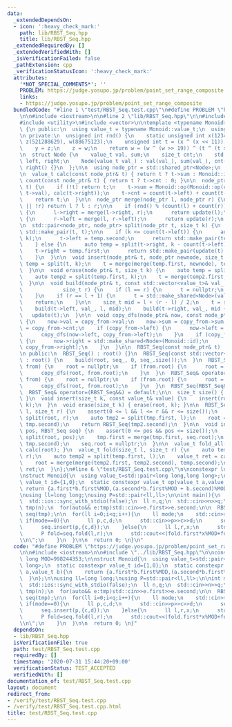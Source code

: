 ```yaml
---
data:
  _extendedDependsOn:
  - icon: ':heavy_check_mark:'
    path: lib/RBST_Seq.hpp
    title: lib/RBST_Seq.hpp
  _extendedRequiredBy: []
  _extendedVerifiedWith: []
  _isVerificationFailed: false
  _pathExtension: cpp
  _verificationStatusIcon: ':heavy_check_mark:'
  attributes:
    '*NOT_SPECIAL_COMMENTS*': ''
    PROBLEM: https://judge.yosupo.jp/problem/point_set_range_composite
    links:
    - https://judge.yosupo.jp/problem/point_set_range_composite
  bundledCode: "#line 1 \"test/RBST_Seq.test.cpp\"\n#define PROBLEM \"https://judge.yosupo.jp/problem/point_set_range_composite\"\
    \n\n#include <iostream>\n\n#line 2 \"lib/RBST_Seq.hpp\"\n\n#include <memory>\n\
    #include <utility>\n#include <vector>\n\ntemplate <typename Monoid>\nclass RBST_Seq\
    \ {\n public:\n  using value_t = typename Monoid::value_t;\n  using size_t = std::size_t;\n\
    \n private:\n  unsigned int rnd() {\n    static unsigned int x(123456789), y(362436069),\
    \ z(521288629), w(88675123);\n    unsigned int t = (x ^ (x << 11));\n    x = y;\n\
    \    y = z;\n    z = w;\n    return w = (w ^ (w >> 19)) ^ (t ^ (t >> 8));\n  }\n\
    \n  struct Node {\n    value_t val, sum;\n    size_t cnt;\n    std::shared_ptr<Node>\
    \ left, right;\n    Node(value_t val_) : val(val_), sum(val_), cnt(1), left(),\
    \ right() {}\n  };\n\n  using node_ptr = std::shared_ptr<Node>;\n  node_ptr root;\n\
    \n  value_t calc(const node_ptr& t) { return t ? t->sum : Monoid::id; }\n  size_t\
    \ count(const node_ptr& t) { return t ? t->cnt : 0; }\n\n  node_ptr update(node_ptr\
    \ t) {\n    if (!t) return t;\n    t->sum = Monoid::op(Monoid::op(calc(t->left),\
    \ t->val), calc(t->right));\n    t->cnt = count(t->left) + count(t->right) + 1;\n\
    \    return t;\n  }\n\n  node_ptr merge(node_ptr l, node_ptr r) {\n    if (!l\
    \ || !r) return l ? l : r;\n\n    if (rnd() % (count(l) + count(r)) < count(l))\
    \ {\n      l->right = merge(l->right, r);\n      return update(l);\n    } else\
    \ {\n      r->left = merge(l, r->left);\n      return update(r);\n    }\n  }\n\
    \n  std::pair<node_ptr, node_ptr> split(node_ptr t, size_t k) {\n    if (!t) return\
    \ std::make_pair(t, t);\n\n    if (k <= count(t->left)) {\n      auto temp = split(t->left,\
    \ k);\n      t->left = temp.second;\n      return std::make_pair(temp.first, update(t));\n\
    \    } else {\n      auto temp = split(t->right, k - count(t->left) - 1);\n  \
    \    t->right = temp.first;\n      return std::make_pair(update(t), temp.second);\n\
    \    }\n  }\n\n  void insert(node_ptr& t, node_ptr newnode, size_t k) {\n    auto\
    \ temp = split(t, k);\n    t = merge(merge(temp.first, newnode), temp.second);\n\
    \  }\n\n  void erase(node_ptr& t, size_t k) {\n    auto temp = split(t, k + 1);\n\
    \    auto temp2 = split(temp.first, k);\n    t = merge(temp2.first, temp.second);\n\
    \  }\n\n  void build(node_ptr& t, const std::vector<value_t>& val_, size_t l,\n\
    \             size_t r) {\n    if (l == r) {\n      t = nullptr;\n      return;\n\
    \    }\n    if (r == l + 1) {\n      t = std::make_shared<Node>(val_[l]);\n  \
    \    return;\n    }\n\n    size_t mid = l + (r - l) / 2;\n    t = std::make_shared<Node>(val_[mid]);\n\
    \    build(t->left, val_, l, mid);\n    build(t->right, val_, mid + 1, r);\n \
    \   update(t);\n  }\n\n  void copy_dfs(node_ptr& now, const node_ptr& copy_from)\
    \ {\n    now->val = copy_from->val;\n    now->sum = copy_from->sum;\n    now->cnt\
    \ = copy_from->cnt;\n    if (copy_from->left) {\n      now->left = std::make_shared<Node>(Monoid::id);\n\
    \      copy_dfs(now->left, copy_from->left);\n    }\n    if (copy_from->right)\
    \ {\n      now->right = std::make_shared<Node>(Monoid::id);\n      copy_dfs(now->right,\
    \ copy_from->right);\n    }\n  }\n\n  RBST_Seq(const node_ptr& t) : root(t) {}\n\
    \n public:\n  RBST_Seq() : root() {}\n  RBST_Seq(const std::vector<value_t>& seq_)\
    \ : root() {\n    build(root, seq_, 0, seq_.size());\n  }\n  RBST_Seq(const RBST_Seq&\
    \ from) {\n    root = nullptr;\n    if (from.root) {\n      root = std::make_shared<Node>(Monoid::id);\n\
    \      copy_dfs(root, from.root);\n    }\n  }\n  RBST_Seq& operator=(const RBST_Seq&\
    \ from) {\n    root = nullptr;\n    if (from.root) {\n      root = std::make_shared<Node>(Monoid::id);\n\
    \      copy_dfs(root, from.root);\n    }\n  }\n  RBST_Seq(RBST_Seq&&) = default;\n\
    \  RBST_Seq& operator=(RBST_Seq&&) = default;\n\n  size_t size() { return count(root);\
    \ }\n  void insert(size_t k, const value_t& value) {\n    insert(root, std::make_shared<Node>(value),\
    \ k);\n  }\n  void erase(size_t k) { erase(root, k); }\n\n  RBST_Seq split(size_t\
    \ l, size_t r) {\n    assert(0 <= l && l <= r && r <= size());\n    auto tmp =\
    \ split(root, r);\n    auto tmp2 = split(tmp.first, l);\n    root = merge(tmp2.first,\
    \ tmp.second);\n    return RBST_Seq(tmp2.second);\n  }\n\n  void insert(size_t\
    \ pos, RBST_Seq seq) {\n    assert(0 <= pos && pos <= size());\n    auto tmp =\
    \ split(root, pos);\n    tmp.first = merge(tmp.first, seq.root);\n    root = merge(tmp.first,\
    \ tmp.second);\n    seq.root = nullptr;\n  }\n\n  value_t fold_all() { return\
    \ calc(root); }\n  value_t fold(size_t l, size_t r) {\n    auto temp = split(root,\
    \ r);\n    auto temp2 = split(temp.first, l);\n    value_t ret = calc(temp2.second);\n\
    \    root = merge(merge(temp2.first, temp2.second), temp.second);\n\n    return\
    \ ret;\n  }\n};\n#line 6 \"test/RBST_Seq.test.cpp\"\n\nconstexpr long long MOD=998244353;\n\
    \nstruct Monoid{\n  using value_t=std::pair<long long,long long>;\n  static constexpr\
    \ value_t id={1,0};\n  static constexpr value_t op(value_t a,value_t b){\n   \
    \ return {a.first*b.first%MOD,(a.second*b.first%MOD + b.second)%MOD};\n  }\n};\n\
    \nusing ll=long long;\nusing P=std::pair<ll,ll>;\n\nint main(){\n  std::cin.tie(nullptr);\n\
    \  std::ios::sync_with_stdio(false);\n  ll n,q;\n  std::cin>>n>>q;\n\n  std::vector<P>\
    \ tmp(n);\n  for(auto&& e:tmp)std::cin>>e.first>>e.second;\n\n  RBST_Seq<Monoid>\
    \ seq(tmp);\n\n  for(ll i=0;i<q;i++){\n    ll mode;\n    std::cin>>mode;\n   \
    \ if(mode==0){\n      ll p,c,d;\n      std::cin>>p>>c>>d;\n      seq.erase(p);\n\
    \      seq.insert(p,{c,d});\n    }else{\n      ll l,r,x;\n      std::cin>>l>>r>>x;\n\
    \      P fold=seq.fold(l,r);\n      std::cout<<(fold.first*x%MOD+fold.second)%MOD<<\"\
    \\n\";\n    }\n  }\n\n  return 0; \n}\n"
  code: "#define PROBLEM \"https://judge.yosupo.jp/problem/point_set_range_composite\"\
    \n\n#include <iostream>\n\n#include \"../lib/RBST_Seq.hpp\"\n\nconstexpr long\
    \ long MOD=998244353;\n\nstruct Monoid{\n  using value_t=std::pair<long long,long\
    \ long>;\n  static constexpr value_t id={1,0};\n  static constexpr value_t op(value_t\
    \ a,value_t b){\n    return {a.first*b.first%MOD,(a.second*b.first%MOD + b.second)%MOD};\n\
    \  }\n};\n\nusing ll=long long;\nusing P=std::pair<ll,ll>;\n\nint main(){\n  std::cin.tie(nullptr);\n\
    \  std::ios::sync_with_stdio(false);\n  ll n,q;\n  std::cin>>n>>q;\n\n  std::vector<P>\
    \ tmp(n);\n  for(auto&& e:tmp)std::cin>>e.first>>e.second;\n\n  RBST_Seq<Monoid>\
    \ seq(tmp);\n\n  for(ll i=0;i<q;i++){\n    ll mode;\n    std::cin>>mode;\n   \
    \ if(mode==0){\n      ll p,c,d;\n      std::cin>>p>>c>>d;\n      seq.erase(p);\n\
    \      seq.insert(p,{c,d});\n    }else{\n      ll l,r,x;\n      std::cin>>l>>r>>x;\n\
    \      P fold=seq.fold(l,r);\n      std::cout<<(fold.first*x%MOD+fold.second)%MOD<<\"\
    \\n\";\n    }\n  }\n\n  return 0; \n}"
  dependsOn:
  - lib/RBST_Seq.hpp
  isVerificationFile: true
  path: test/RBST_Seq.test.cpp
  requiredBy: []
  timestamp: '2020-07-31 15:44:20+09:00'
  verificationStatus: TEST_ACCEPTED
  verifiedWith: []
documentation_of: test/RBST_Seq.test.cpp
layout: document
redirect_from:
- /verify/test/RBST_Seq.test.cpp
- /verify/test/RBST_Seq.test.cpp.html
title: test/RBST_Seq.test.cpp
---
```

